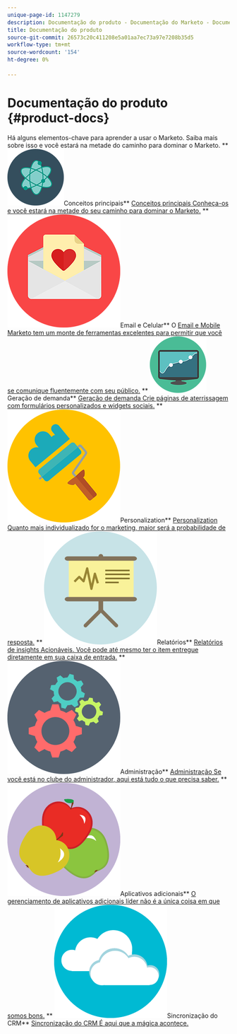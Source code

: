 ```yaml
---
unique-page-id: 1147279
description: Documentação do produto - Documentação do Marketo - Documentação do produto
title: Documentação do produto
source-git-commit: 26573c20c411208e5a01aa7ec73a97e7208b35d5
workflow-type: tm+mt
source-wordcount: '154'
ht-degree: 0%

---
```



# Documentação do produto {#product-docs}

Há alguns elementos-chave para aprender a usar o Marketo. Saiba mais sobre isso e você estará na metade do caminho para dominar o Marketo.
** ![Conceitos principais](assets/education-science-12.png)Conceitos principais** [Conceitos principais Conheça-os e você estará na metade do seu caminho para dominar o Marketo.](product-docs/core-marketo-concepts.md)     ** ![Email e Celular](assets/valentine-day-10.png)Email e Celular** O [Email e Mobile Marketo tem um monte de ferramentas excelentes para permitir que você se comunique fluentemente com seu público.](https://docs.marketo.com/pages/viewpage.action?pageId=557076)     ** ![Geração de demanda](assets/seo-04.png)Geração de demanda** [Geração de demanda Crie páginas de aterrissagem com formulários personalizados e widgets sociais.](product-docs/demand-generation.md)     ** ![Personalization](assets/graphic-design-tools-19.png)Personalization** [Personalization Quanto mais individualizado for o marketing, maior será a probabilidade de resposta.](product-docs/personalization.md)     ** ![Relatórios](assets/office-21.png)Relatórios** [Relatórios de insights Acionáveis. Você pode até mesmo ter o item entregue diretamente em sua caixa de entrada.](product-docs/reporting.md)     ** ![Administração](assets/technology-08.png)Administração** [Administração Se você está no clube do administrador, aqui está tudo o que precisa saber.](https://docs.marketo.com/display/DOCS/Administration)     ** ![Aplicativos adicionais](assets/food-10.png)Aplicativos adicionais** [O gerenciamento de aplicativos adicionais líder não é a única coisa em que somos bons.](product-docs/additional-apps.md)     ** ![Sincronização do CRM](assets/seo-33.png)Sincronização do CRM** [Sincronização do CRM É aqui que a mágica acontece.](product-docs/crm-sync.md)
